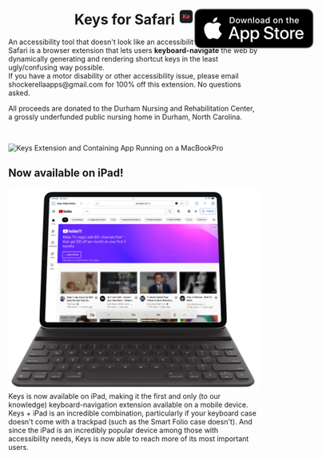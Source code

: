 
<h1 align="center">
  <span align="center">
    Keys for Safari <img src="Resources/icon.png" alt="logo" width="32" height="32">
  </span>
  <a href="https://apps.apple.com/us/app/keys-for-safari/id1494642810?mt=12">
    <img align="right" style="position: absolute" src="Resources/AppStoreBadge.svg">
  </a>
</h1>
An accessibility tool that doesn't look like an accessibility tool, Keys for Safari is a browser extension that lets users <b>keyboard-navigate</b> the web by dynamically generating and rendering shortcut keys in the least ugly/confusing way possible. 
<br>
If you have a motor disability or other accessibility issue, please email shockerellaapps@gmail.com for 100% off this extension. No questions asked.

All proceeds are donated to the Durham Nursing and Rehabilitation Center, a grossly underfunded public nursing home in Durham, North Carolina.

<br>

![Keys Extension and Containing App Running on a MacBookPro](Resources/MacBook%20Pro.png)

## Now available on iPad!
![Keys Extension Running on iPad with Smart Folio Keyboard](Resources/iPad%20Pro.png)
Keys is now available on iPad, making it the first and only (to our knowledge) keyboard-navigation extension available on a mobile device. Keys + iPad is an incredible combination, particularly if your keyboard case doesn't come with a trackpad (such as the Smart Folio case doesn't). And since the iPad is an incredibly popular device among those with accessibility needs, Keys is now able to reach more of its most important users.
